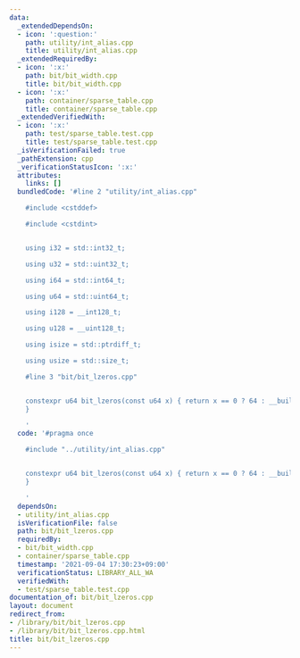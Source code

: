 ```yaml
---
data:
  _extendedDependsOn:
  - icon: ':question:'
    path: utility/int_alias.cpp
    title: utility/int_alias.cpp
  _extendedRequiredBy:
  - icon: ':x:'
    path: bit/bit_width.cpp
    title: bit/bit_width.cpp
  - icon: ':x:'
    path: container/sparse_table.cpp
    title: container/sparse_table.cpp
  _extendedVerifiedWith:
  - icon: ':x:'
    path: test/sparse_table.test.cpp
    title: test/sparse_table.test.cpp
  _isVerificationFailed: true
  _pathExtension: cpp
  _verificationStatusIcon: ':x:'
  attributes:
    links: []
  bundledCode: '#line 2 "utility/int_alias.cpp"

    #include <cstddef>

    #include <cstdint>


    using i32 = std::int32_t;

    using u32 = std::uint32_t;

    using i64 = std::int64_t;

    using u64 = std::uint64_t;

    using i128 = __int128_t;

    using u128 = __uint128_t;

    using isize = std::ptrdiff_t;

    using usize = std::size_t;

    #line 3 "bit/bit_lzeros.cpp"


    constexpr u64 bit_lzeros(const u64 x) { return x == 0 ? 64 : __builtin_clzll(x);
    }

    '
  code: '#pragma once

    #include "../utility/int_alias.cpp"


    constexpr u64 bit_lzeros(const u64 x) { return x == 0 ? 64 : __builtin_clzll(x);
    }

    '
  dependsOn:
  - utility/int_alias.cpp
  isVerificationFile: false
  path: bit/bit_lzeros.cpp
  requiredBy:
  - bit/bit_width.cpp
  - container/sparse_table.cpp
  timestamp: '2021-09-04 17:30:23+09:00'
  verificationStatus: LIBRARY_ALL_WA
  verifiedWith:
  - test/sparse_table.test.cpp
documentation_of: bit/bit_lzeros.cpp
layout: document
redirect_from:
- /library/bit/bit_lzeros.cpp
- /library/bit/bit_lzeros.cpp.html
title: bit/bit_lzeros.cpp
---
```

